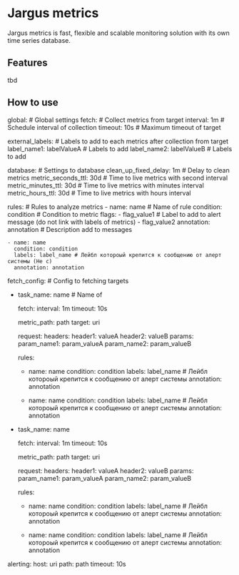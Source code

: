 # Jargus metrics

Jargus metrics is fast, flexible and scalable monitoring solution with its own time series database.

## Features

tbd

## How to use

global: # Global settings
    fetch: # Collect metrics from  target
        interval: 1m # Schedule interval of collection
        timeout: 10s # Maximum timeout of target

external_labels: # Labels to add to each metrics after collection from target
label_name1: labelValueA # Labels to add
label_name2: labelValueB # Labels to add

database: # Settings to database
clean_up_fixed_delay: 1m # Delay to clean metrics
metric_seconds_ttl: 30d # Time to live metrics with second interval
metric_minutes_ttl: 30d # Time to live metrics with minutes interval
metric_hours_ttl: 30d # Time to live metrics with hours interval

rules: # Rules to analyze metrics
    - name: name # Name of rule
      condition: condition # Condition to metric 
      flags:
        - flag_value1 # Label to add to alert message (do not link with labels of metrics)
        - flag_value2
      annotation: annotation # Description add to messages

    - name: name
      condition: condition
      labels: label_name # Лейбл котороый крепится к сообщению от алерт системы (Не с)
      annotation: annotation

fetch_config: # Config to fetching targets
- task_name: name # Name of

  fetch:
  interval: 1m
  timeout: 10s

  metric_path: path
  target: uri

  request:
    headers:
        header1: valueA
        header2: valueB
    params:
        param_name1: param_valueA
        param_name2: param_valueB

  rules:
    - name: name
      condition: condition
      labels: label_name # Лейбл котороый крепится к сообщению от алерт системы
      annotation: annotation

    - name: name
      condition: condition
      labels: label_name # Лейбл котороый крепится к сообщению от алерт системы
      annotation: annotation

- task_name: name

  fetch:
  interval: 1m
  timeout: 10s

  metric_path: path
  target: uri

  request:
  headers:
  header1: valueA
  header2: valueB
  params:
  param_name1: param_valueA
  param_name2: param_valueB

  rules:
    - name: name
      condition: condition
      labels: label_name # Лейбл котороый крепится к сообщению от алерт системы
      annotation: annotation

    - name: name
      condition: condition
      labels: label_name # Лейбл котороый крепится к сообщению от алерт системы
      annotation: annotation


alerting:
host: uri
path: path
timeout: 10s



